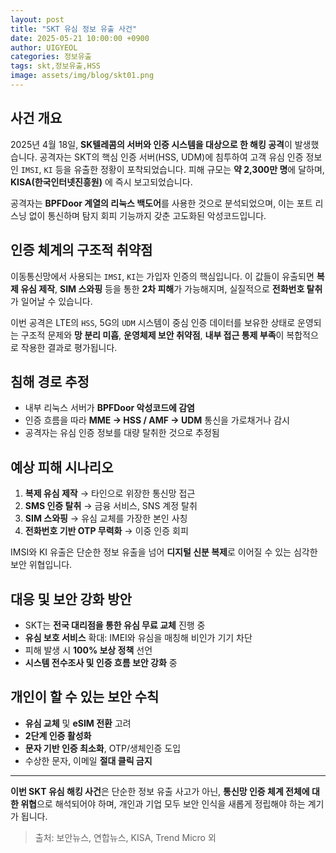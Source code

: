 ```yaml
---
layout: post
title: "SKT 유심 정보 유출 사건"
date: 2025-05-21 10:00:00 +0900
author: UIGYEOL
categories: 정보유출
tags: skt,정보유출,HSS
image: assets/img/blog/skt01.png
---
```



## 사건 개요

2025년 4월 18일, **SK텔레콤의 서버와 인증 시스템을 대상으로 한 해킹 공격**이 발생했습니다. 공격자는 SKT의 핵심 인증 서버(HSS, UDM)에 침투하여 고객 유심 인증 정보인 `IMSI`, `KI` 등을 유출한 정황이 포착되었습니다. 피해 규모는 **약 2,300만 명**에 달하며, **KISA(한국인터넷진흥원)** 에 즉시 보고되었습니다.

공격자는 **BPFDoor 계열의 리눅스 백도어**를 사용한 것으로 분석되었으며, 이는 포트 리스닝 없이 통신하며 탐지 회피 기능까지 갖춘 고도화된 악성코드입니다.

## 인증 체계의 구조적 취약점

이동통신망에서 사용되는 `IMSI`, `KI`는 가입자 인증의 핵심입니다. 이 값들이 유출되면 **복제 유심 제작**, **SIM 스와핑** 등을 통한 **2차 피해**가 가능해지며, 실질적으로 **전화번호 탈취**가 일어날 수 있습니다.

이번 공격은 LTE의 `HSS`, 5G의 `UDM` 시스템이 중심 인증 데이터를 보유한 상태로 운영되는 구조적 문제와 **망 분리 미흡**, **운영체제 보안 취약점**, **내부 접근 통제 부족**이 복합적으로 작용한 결과로 평가됩니다.

## 침해 경로 추정

- 내부 리눅스 서버가 **BPFDoor 악성코드에 감염**
- 인증 흐름을 따라 **MME → HSS / AMF → UDM** 통신을 가로채거나 감시
- 공격자는 유심 인증 정보를 대량 탈취한 것으로 추정됨

## 예상 피해 시나리오

1. **복제 유심 제작** → 타인으로 위장한 통신망 접근
2. **SMS 인증 탈취** → 금융 서비스, SNS 계정 탈취
3. **SIM 스와핑** → 유심 교체를 가장한 본인 사칭
4. **전화번호 기반 OTP 무력화** → 이중 인증 회피

IMSI와 KI 유출은 단순한 정보 유출을 넘어 **디지털 신분 복제**로 이어질 수 있는 심각한 보안 위협입니다.

## 대응 및 보안 강화 방안

- SKT는 **전국 대리점을 통한 유심 무료 교체** 진행 중
- **유심 보호 서비스** 확대: IMEI와 유심을 매칭해 비인가 기기 차단
- 피해 발생 시 **100% 보상 정책** 선언
- **시스템 전수조사 및 인증 흐름 보안 강화** 중

## 개인이 할 수 있는 보안 수칙

- **유심 교체** 및 **eSIM 전환** 고려
- **2단계 인증 활성화**
- **문자 기반 인증 최소화**, OTP/생체인증 도입
- 수상한 문자, 이메일 **절대 클릭 금지**

---

**이번 SKT 유심 해킹 사건**은 단순한 정보 유출 사고가 아닌, **통신망 인증 체계 전체에 대한 위협**으로 해석되어야 하며, 개인과 기업 모두 보안 인식을 새롭게 정립해야 하는 계기가 됩니다.

> 출처: 보안뉴스, 연합뉴스, KISA, Trend Micro 외
